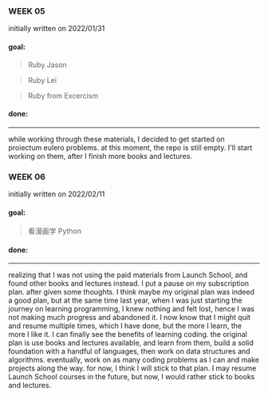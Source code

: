 ### WEEK 05

initially written on 2022/01/31

#### goal:

> Ruby Jason

> Ruby Lei

> Ruby from Excercism

#### done:

---

while working through these materials, I decided to get started on proiectum eulero problems. at this moment, the repo is still empty. I'll start working on them, after I finish more books and lectures.

### WEEK 06

initially written on 2022/02/11

#### goal:

> 看漫画学 Python

#### done:

---

realizing that I was not using the paid materials from Launch School, and found other books and lectures instead. I put a pause on my subscription plan. after given some thoughts. I think maybe my original plan was indeed a good plan, but at the same time last year, when I was just starting the journey on learning programming, I knew nothing and felt lost, hence I was not making much progress and abandoned it. I now know that I might quit and resume multiple times, which I have done, but the more I learn, the more I like it. I can finally see the benefits of learning coding. the original plan is use books and lectures available, and learn from them, build a solid foundation with a handful of languages, then work on data structures and algorithms. eventually, work on as many coding problems as I can and make projects along the way. for now, I think I will stick to that plan. I may resume Launch School courses in the future, but now, I would rather stick to books and lectures.
